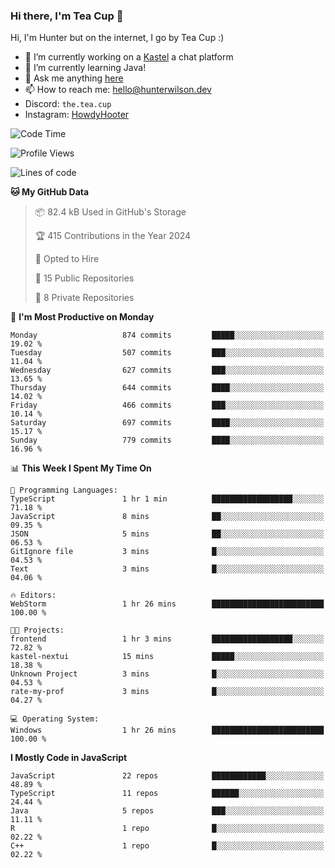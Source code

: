 ### Hi there, I'm Tea Cup 👋 

Hi, I'm Hunter but on the internet, I go by Tea Cup :)

- 🔭 I’m currently working on a [Kastel](https://github.com/KastelApp) a chat platform
- 🌱 I’m currently learning Java!
- 💬 Ask me anything [here](https://github.com/TheTeaCup/TheTeaCup/issues)
- 📫 How to reach me: [hello@hunterwilson.dev](mailto:hello@hunterwilson.dev)
- Discord: `the.tea.cup`
- Instagram: [HowdyHooter](https://instagram.com/HowdyHooter)

<!--START_SECTION:waka-->
![Code Time](http://img.shields.io/badge/Code%20Time-572%20hrs%2036%20mins-blue)

![Profile Views](http://img.shields.io/badge/Profile%20Views-50-blue)

![Lines of code](https://img.shields.io/badge/From%20Hello%20World%20I%27ve%20Written-1.5%20million%20lines%20of%20code-blue)

**🐱 My GitHub Data** 

> 📦 82.4 kB Used in GitHub's Storage 
 > 
> 🏆 415 Contributions in the Year 2024
 > 
> 💼 Opted to Hire
 > 
> 📜 15 Public Repositories 
 > 
> 🔑 8 Private Repositories 
 > 
📅 **I'm Most Productive on Monday** 

```text
Monday                   874 commits         █████░░░░░░░░░░░░░░░░░░░░   19.02 % 
Tuesday                  507 commits         ███░░░░░░░░░░░░░░░░░░░░░░   11.04 % 
Wednesday                627 commits         ███░░░░░░░░░░░░░░░░░░░░░░   13.65 % 
Thursday                 644 commits         ████░░░░░░░░░░░░░░░░░░░░░   14.02 % 
Friday                   466 commits         ███░░░░░░░░░░░░░░░░░░░░░░   10.14 % 
Saturday                 697 commits         ████░░░░░░░░░░░░░░░░░░░░░   15.17 % 
Sunday                   779 commits         ████░░░░░░░░░░░░░░░░░░░░░   16.96 % 
```


📊 **This Week I Spent My Time On** 

```text
💬 Programming Languages: 
TypeScript               1 hr 1 min          ██████████████████░░░░░░░   71.18 % 
JavaScript               8 mins              ██░░░░░░░░░░░░░░░░░░░░░░░   09.35 % 
JSON                     5 mins              ██░░░░░░░░░░░░░░░░░░░░░░░   06.53 % 
GitIgnore file           3 mins              █░░░░░░░░░░░░░░░░░░░░░░░░   04.53 % 
Text                     3 mins              █░░░░░░░░░░░░░░░░░░░░░░░░   04.06 % 

🔥 Editors: 
WebStorm                 1 hr 26 mins        █████████████████████████   100.00 % 

🐱‍💻 Projects: 
frontend                 1 hr 3 mins         ██████████████████░░░░░░░   72.82 % 
kastel-nextui            15 mins             █████░░░░░░░░░░░░░░░░░░░░   18.38 % 
Unknown Project          3 mins              █░░░░░░░░░░░░░░░░░░░░░░░░   04.53 % 
rate-my-prof             3 mins              █░░░░░░░░░░░░░░░░░░░░░░░░   04.27 % 

💻 Operating System: 
Windows                  1 hr 26 mins        █████████████████████████   100.00 % 
```

**I Mostly Code in JavaScript** 

```text
JavaScript               22 repos            ████████████░░░░░░░░░░░░░   48.89 % 
TypeScript               11 repos            ██████░░░░░░░░░░░░░░░░░░░   24.44 % 
Java                     5 repos             ███░░░░░░░░░░░░░░░░░░░░░░   11.11 % 
R                        1 repo              █░░░░░░░░░░░░░░░░░░░░░░░░   02.22 % 
C++                      1 repo              █░░░░░░░░░░░░░░░░░░░░░░░░   02.22 % 
```




<!--END_SECTION:waka-->

